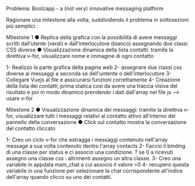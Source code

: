 Problema: Boolzapp - a (not very) innovative messaging platform

Ragionare una milestone alla volta, suddividendo il problema in sottosezioni più semplici.

Milestone 1
●	Replica della grafica con la possibilità di avere messaggi scritti dall’utente (verdi) e dall’interlocutore (bianco) assegnando due classi CSS diverse
●	Visualizzazione dinamica della lista contatti: tramite la direttiva v-for, visualizzare nome e immagine di ogni contatto


1- Realizzo la parte grafica della pagina web
2- assegnare due classi css diverse ai messaggi a seconda se dell'untente o dell'interlocutore
3- Collegare Vuejs al file e assicurarsi funzioni correttamente
4- Creazione della lista dei contatti, prima statica così da avere una traccia visiva del risultato e poi in modo dinamico prendendo i dati dall'array nel file js --> usare v-for



Milestone 2
●	Visualizzazione dinamica dei messaggi: tramite la direttiva v-for, visualizzare tutti i messaggi relativi al contatto attivo all’interno del pannello della conversazione
●	Click sul contatto mostra la conversazione del contatto cliccato

1- Creo un ciclo v-for che estragga i messaggi contenuto nell'array message a sua volta contenuto dentro l'array contacts
2- Faccio il binding di una classe per status e ci associo una condizione. ? se 0 a ricevuti assegno una classe css : altrimenti assegno un altra classe.
3- Creo una variabile in appdata main_chat a cui associo il valore =0
4- recupero questa variabile in una funzione per selezionare la chat corrispondente all'indice dell'array quando clicco su uno dei contatti.